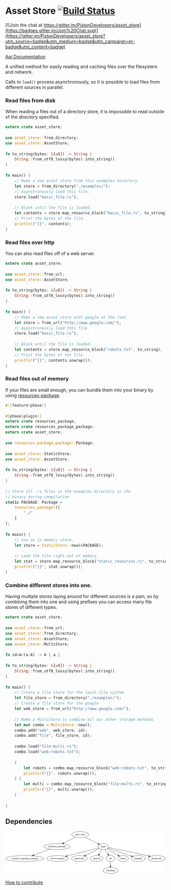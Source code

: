 # Asset Store [![Build Status](https://travis-ci.org/PistonDevelopers/asset_store.svg?branch=master)](https://travis-ci.org/PistonDevelopers/asset_store)

[![Join the chat at https://gitter.im/PistonDevelopers/asset_store](https://badges.gitter.im/Join%20Chat.svg)](https://gitter.im/PistonDevelopers/asset_store?utm_source=badge&utm_medium=badge&utm_campaign=pr-badge&utm_content=badge)

[Api Documentation](http://www.piston.rs/asset_store/asset_store/trait.AssetStore.html)

A unified method for easily reading and caching files over the filesystem
and network.

Calls to `load()` process asynchronously, so it is possible to load files
from different sources in parallel.

### Read files from disk

When reading a files out of a directory store, it is impossible to read outside
of the directory specified.

```rust
extern crate asset_store;

use asset_store::from_directory;
use asset_store::AssetStore;

fn to_string(bytes: &[u8]) -> String {
    String::from_utf8_lossy(bytes).into_string()
}

fn main() {
    // Make a new asset store from this examples directory.
    let store = from_directory("./examples/");
    // Asynchronously load this file.
    store.load("basic_file.rs");

    // Block until the file is loaded.
    let contents = store.map_resource_block("basic_file.rs", to_string);
    // Print the bytes of the file.
    println!("{}", contents);
}

```

### Read files over http

You can also read files off of a web server.

```rust
extern crate asset_store;

use asset_store::from_url;
use asset_store::AssetStore;

fn to_string(bytes: &[u8]) -> String {
    String::from_utf8_lossy(bytes).into_string()
}

fn main() {
    // Make a new asset store with google as the root
    let store = from_url("http://www.google.com/");
    // Asynchronously load this file.
    store.load("basic_file.rs");

    // Block until the file is loaded.
    let contents = store.map_resource_block("robots.txt", to_string);
    // Print the bytes of the file.
    println!("{}", contents.unwrap());
}

```

### Read files out of memory

If your files are small enough, you can bundle them into your binary by using
[resources-package](https://github.com/tomaka/rust-package.git).

```rust
#![feature(phase)]

#[phase(plugin)]
extern crate resources_package;
extern crate resources_package_package;
extern crate asset_store;

use resources_package_package::Package;

use asset_store::StaticStore;
use asset_store::AssetStore;

fn to_string(bytes: &[u8]) -> String {
    String::from_utf8_lossy(bytes).into_string()
}

// Store all .rs files in the examples directory in the
// binary during compilation
static PACKAGE: Package =
    resources_package!([
        "./"
    ]
);

fn main() {
    // Use an in memory store.
    let store = StaticStore::new(&PACKAGE);

    // Load the file right out of memory.
    let stat = store.map_resource_block("static_resources.rs", to_string);
    println!("{}", stat.unwrap());
}

```

### Combine different stores into one.

Having multiple stores laying around for different sources is a pain, so
by combining them into one and using prefixes you can access many
file stores of different types.

```rust
extern crate asset_store;

use asset_store::from_url;
use asset_store::from_directory;
use asset_store::AssetStore;
use asset_store::MultiStore;

fn id<A>(a:A) -> A { a }

fn to_string(bytes: &[u8]) -> String {
    String::from_utf8_lossy(bytes).into_string()
}

fn main() {
    // Create a file store for the local file system
    let file_store = from_directory("./examples/");
    // Create a file store for the google
    let web_store = from_url("http://www.google.com/");

    // Make a MultiStore to combine all our other storage methods
    let mut combo = MultiStore::new();
    combo.add("web", web_store, id);
    combo.add("file", file_store, id);

    combo.load("file:multi.rs");
    combo.load("web:robots.txt");

    {
        let robots = combo.map_resource_block("web:robots.txt", to_string);
        println!("{}", robots.unwrap());
    } {
        let multi = combo.map_resource_block("file:multi.rs", to_string);
        println!("{}", multi.unwrap());
    }

}

```

## Dependencies

![dependencies](./Cargo.png)

[How to contribute](https://github.com/PistonDevelopers/piston/blob/master/CONTRIBUTING.md)
